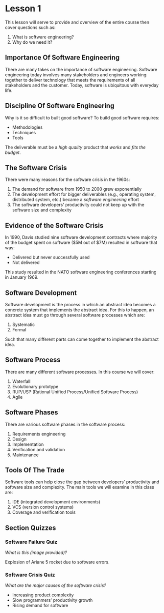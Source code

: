 # Lesson 1

This lesson will serve to provide and overview of the entire course then cover questions such as:

1. What is software engineering?
2. Why do we need it?

## Importance Of Software Engineering

There are many takes on the importance of software engineering. Software engineering today involves many stakeholders and engineers working together to deliver technology that meets the requirements of all stakeholders and the customer. Today, software is ubiquitous with everyday life.

## Discipline Of Software Engineering

Why is it so difficult to built good software? To build good software requires:

- Methodologies
- Techniques
- Tools

The deliverable must be a _high quality_ product that _works_ and _fits the budget_.

## The Software Crisis

There were many reasons for the software crisis in the 1960s:

1. The demand for software from 1950 to 2000 grew exponentially
2. The development effort for bigger deliverables (e.g., operating system, distributed system, etc.) became a _software engineering_ effort
3. The software developers' productivity could not keep up with the software size and complexity

## Evidence of the Software Crisis

In 1990, Davis studied nine software development contracts where majority of the budget spent on software ($5M out of $7M) resulted in software that was:

- Delivered but never successfully used
- Not delivered

This study resulted in the NATO software engineering conferences starting in January 1969.

## Software Development

Software development is the process in which an abstract idea becomes a concrete system that implements the abstract idea. For this to happen, an abstract idea must go through several software processes which are:

1. Systematic
2. Formal

Such that many different parts can come together to implement the abstract idea.

## Software Process

There are many different software processes. In this course we will cover:

1. Waterfall
2. Evolutionary prototype
3. RUP/USP (Rational Unified Process/Unified Software Process)
4. Agile

## Software Phases

There are various software phases in the software process:

1. Requirements engineering
2. Design
3. Implementation
4. Verification and validation
5. Maintenance

## Tools Of The Trade

Software tools can help close the gap between developers' productivity and software size and complexity. The main tools we will examine in this class are:

1. IDE (integrated development environments)
2. VCS (version control systems)
3. Coverage and verification tools

## Section Quizzes

### Software Failure Quiz

_What is this (image provided)?_

Explosion of Ariane 5 rocket due to software errors.

### Software Crisis Quiz

_What are the major causes of the software crisis?_

- Increasing product complexity
- Slow programmers' productivity growth
- Rising demand for software
